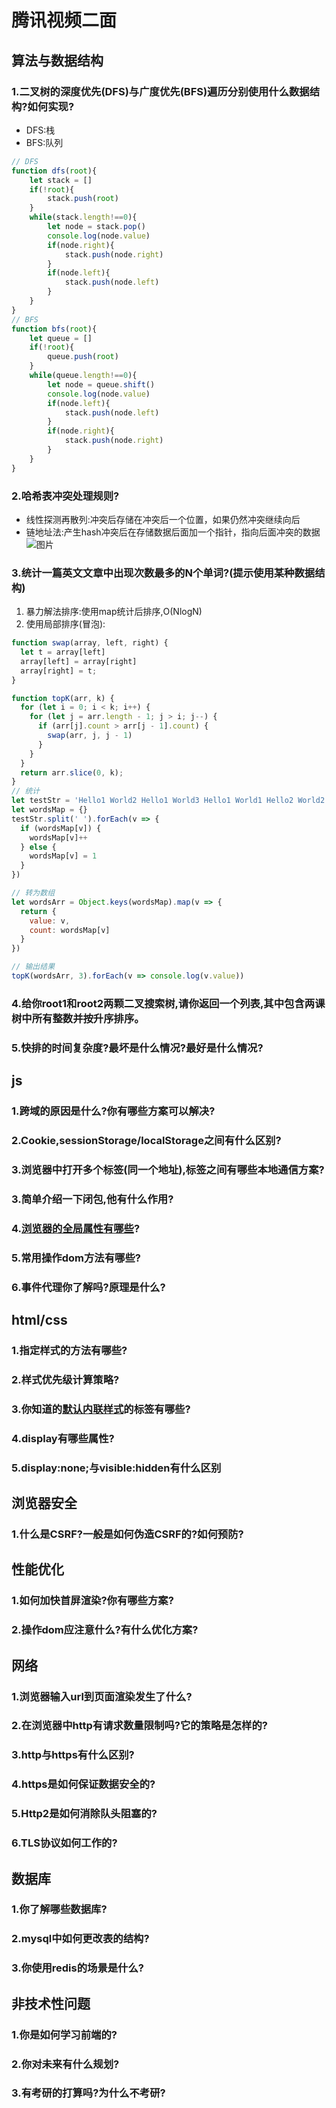 # 腾讯视频二面

## 算法与数据结构
### 1.二叉树的深度优先(DFS)与广度优先(BFS)遍历分别使用什么数据结构?如何实现?
* DFS:栈
* BFS:队列
```js
// DFS
function dfs(root){
    let stack = []
    if(!root){
        stack.push(root)
    }
    while(stack.length!==0){
        let node = stack.pop()
        console.log(node.value)
        if(node.right){
            stack.push(node.right)
        }
        if(node.left){
            stack.push(node.left)
        }
    }
}
// BFS
function bfs(root){
    let queue = []
    if(!root){
        queue.push(root)
    }
    while(queue.length!==0){
        let node = queue.shift()
        console.log(node.value)
        if(node.left){
            stack.push(node.left)
        }
        if(node.right){
            stack.push(node.right)
        }
    }
}
```
### 2.哈希表冲突处理规则?
* 线性探测再散列:冲突后存储在冲突后一个位置，如果仍然冲突继续向后
* 链地址法:产生hash冲突后在存储数据后面加一个指针，指向后面冲突的数据
![图片](http://img.cdn.sugarat.top/mdImg/MTU4NTEyNjUyNjM5OQ==585126526399)

### 3.统计一篇英文文章中出现次数最多的N个单词?(提示使用某种数据结构)
1. 暴力解法排序:使用map统计后排序,O(NlogN)
2. 使用局部排序(冒泡):
```js
function swap(array, left, right) {
  let t = array[left]
  array[left] = array[right]
  array[right] = t;
}

function topK(arr, k) {
  for (let i = 0; i < k; i++) {
    for (let j = arr.length - 1; j > i; j--) {
      if (arr[j].count > arr[j - 1].count) {
        swap(arr, j, j - 1)
      }
    }
  }
  return arr.slice(0, k);
}
// 统计
let testStr = 'Hello1 World2 Hello1 World3 Hello1 World1 Hello2 World2 Hello3 World3'
let wordsMap = {}
testStr.split(' ').forEach(v => {
  if (wordsMap[v]) {
    wordsMap[v]++
  } else {
    wordsMap[v] = 1
  }
})

// 转为数组
let wordsArr = Object.keys(wordsMap).map(v => {
  return {
    value: v,
    count: wordsMap[v]
  }
})

// 输出结果
topK(wordsArr, 3).forEach(v => console.log(v.value))
```
### 4.给你root1和root2两颗二叉搜索树,请你返回一个列表,其中包含两课树中所有整数并按升序排序。
### 5.快排的时间复杂度?最坏是什么情况?最好是什么情况?

## js
### 1.跨域的原因是什么?你有哪些方案可以解决?
### 2.Cookie,sessionStorage/localStorage之间有什么区别?
### 3.浏览器中打开多个标签(同一个地址),标签之间有哪些本地通信方案?
### 3.简单介绍一下闭包,他有什么作用?
### 4.[浏览器的全局属性有哪些](https://www.cnblogs.com/xiaohuochai/p/5033039.html)?
### 5.常用操作dom方法有哪些?
### 6.事件代理你了解吗?原理是什么?

## html/css
### 1.指定样式的方法有哪些?
### 2.样式优先级计算策略?
### 3.你知道的[默认内联样式](https://www.cnblogs.com/l-hf/p/11542150.html)的标签有哪些?
### 4.display有哪些属性?
### 5.display:none;与visible:hidden有什么区别

## 浏览器安全
### 1.什么是CSRF?一般是如何伪造CSRF的?如何预防?

## 性能优化
### 1.如何加快首屏渲染?你有哪些方案?
### 2.操作dom应注意什么?有什么优化方案?

## 网络
### 1.浏览器输入url到页面渲染发生了什么?
### 2.在浏览器中http有请求数量限制吗?它的策略是怎样的?
### 3.http与https有什么区别?
### 4.https是如何保证数据安全的?
### 5.Http2是如何消除队头阻塞的?
### 6.TLS协议如何工作的?

## 数据库
### 1.你了解哪些数据库?
### 2.mysql中如何更改表的结构?
### 3.你使用redis的场景是什么?

## 非技术性问题
### 1.你是如何学习前端的?
### 2.你对未来有什么规划?
### 3.有考研的打算吗?为什么不考研?

<tongji/>